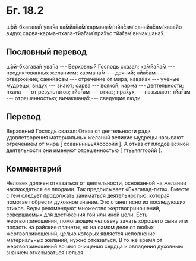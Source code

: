 # Бг. 18.2

ш́рӣ-бхагава̄н ува̄ча ка̄мйа̄на̄м̇ карман̣а̄м̇ нйа̄сам̇ саннйа̄сам̇ кавайо видух̣
сарва-карма-пхала-тйа̄гам̇ пра̄хус тйа̄гам̇ вичакшан̣а̄х̣

## Пословный перевод

ш́рӣ-бхагава̄н ува̄ча --- Верховный Господь сказал; ка̄мйа̄на̄м ---
продиктованных желанием; карман̣а̄м --- деяний; нйа̄сам --- отвержение;
саннйа̄сам --- отречение от мира; кавайах̣ --- ученые мудрецы; видух̣ ---
знают; сарва --- всякой; карма --- деятельности; пхала --- от
результатов; тйа̄гам --- отказ; пра̄хух̣ --- называют; тйа̄гам ---
отрешенностью; вичакшан̣а̄х̣ --- сведущие люди.

## Перевод

Верховный Господь сказал: Отказ от деятельности ради удовлетворения
материальных желаний великие мудрецы называют отречением от мира \[
ссааннннььяяссоойй \]. А отказ от плодов всякой деятельности они именуют
отрешенностью \[ ттььяяггоойй \].

## Комментарий

Человек должен отказаться от деятельности, основанной на желании
наслаждаться ее плодами. Так предписывает «Бхагавад-гита». Вместе с тем
следует продолжать заниматься деятельностью, которая помогает обрести
духовное знание. Это станет ясно из последующих стихов. Веды рекомендуют
множество жертвоприношений, совершаемых для достижения той или иной
цели. Есть жертвоприношения, помогающие человеку зачать хорошего сына
или попасть на райские планеты, но на самом деле от любых
жертвоприношений, целью которых является исполнение материальных
желаний, нужно отказаться. В то же время от жертвоприношений во имя
очищения сердца и овладения духовным знанием отказываться нельзя.
